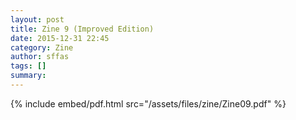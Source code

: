 ```yaml
---
layout: post
title: Zine 9 (Improved Edition)
date: 2015-12-31 22:45
category: Zine
author: sffas
tags: []
summary: 
---
```



{% include embed/pdf.html src="/assets/files/zine/Zine09.pdf" %}